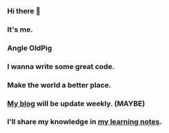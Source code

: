 ### Hi there 👋 

### It's me.

### Angle OldPig

### I wanna write some great code.

### Make the world a better place.

### [My blog](https://angleop.club/) will be update weekly. (MAYBE)

### I'll share my knowledge in [my learning notes](https://github.com/AngleOldPig/ZangZang-s-Coding-Course). 

<!--
**AngleOldPig/AngleOldPig** is a ✨ _special_ ✨ repository because its `README.md` (this file) appears on your GitHub profile.

Here are some ideas to get you started:

- 🔭 I’m currently working on ...
- 🌱 I’m currently learning ...
- 👯 I’m looking to collaborate on ...
- 🤔 I’m looking for help with ...
- 💬 Ask me about ...
- 📫 How to reach me: ...
- 😄 Pronouns: ...
- ⚡ Fun fact: ...
-->

